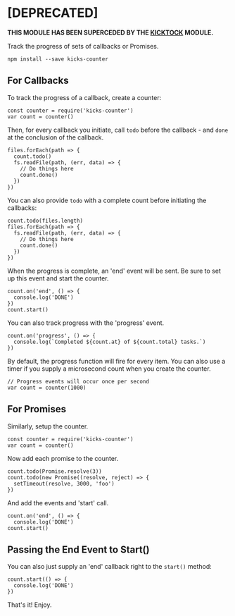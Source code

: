 [DEPRECATED]
============

**THIS MODULE HAS BEEN SUPERCEDED BY THE
[KICKTOCK](https://github.com/kickscondor/kicktock) MODULE.**

Track the progress of sets of callbacks or Promises.

```
npm install --save kicks-counter
```

For Callbacks
-------------

To track the progress of a callback, create a counter:

```
const counter = require('kicks-counter')
var count = counter()
```

Then, for every callback you initiate, call `todo` before the callback -
and `done` at the conclusion of the callback.

```
files.forEach(path => {
  count.todo()
  fs.readFile(path, (err, data) => {
    // Do things here
    count.done()
  })
})
```

You can also provide `todo` with a complete count before initiating the
callbacks:

```
count.todo(files.length)
files.forEach(path => {
  fs.readFile(path, (err, data) => {
    // Do things here
    count.done()
  })
})
```

When the progress is complete, an 'end' event will be sent. Be sure to set
up this event and start the counter.

```
count.on('end', () => {
  console.log('DONE')
})
count.start()
```

You can also track progress with the 'progress' event.

```
count.on('progress', () => {
  console.log(`Completed ${count.at} of ${count.total} tasks.`)
})
```

By default, the progress function will fire for every item. You can also use
a timer if you supply a microsecond count when you create the counter.

```
// Progress events will occur once per second
var count = counter(1000)
```

For Promises
------------

Similarly, setup the counter.

```
const counter = require('kicks-counter')
var count = counter()
```

Now add each promise to the counter.

```
count.todo(Promise.resolve(3))
count.todo(new Promise((resolve, reject) => {
  setTimeout(resolve, 3000, 'foo')
})
```

And add the events and 'start' call.

```
count.on('end', () => {
  console.log('DONE')
count.start()
```

Passing the End Event to Start()
--------------------------------

You can also just supply an 'end' callback right to the `start()` method:

```
count.start(() => {
  console.log('DONE')
})
```

That's it! Enjoy.

